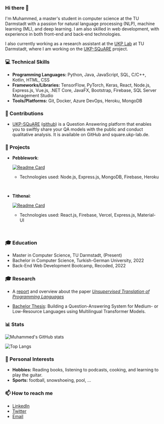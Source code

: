 ### **Hi there 👋**

I'm Muhammed, a master's student in computer science at the TU Darmstadt with a passion for natural language processing (NLP), machine learning (ML), and deep learning. I am also skilled in web development, with experience in both front-end and back-end technologies.

I also currently working as a research assistant at the [UKP Lab](https://www.ukp.tu-darmstadt.de/) at TU Darmstadt, where I am working on the [UKP-SQuARE](https://square.ukp-lab.de) project.

### **💻 Technical Skills**

- **Programming Languages:** Python, Java, JavaScript, SQL, C/C++, Kotlin, HTML, CSS
- **Frameworks/Libraries:** TensorFlow, PyTorch, Keras, React, Node.js, Express.js, Vue.js, .NET Core, JavaFX, Bootstrap, Firebase, SQL Server Management Studio
- **Tools/Platforms:** Git, Docker, Azure DevOps, Heroku, MongoDB

### **🤝 Contributions**

- [UKP-SQuARE](https://square.ukp-lab.de) ([github](https://github.com/UKP-SQuARE)) is a Question Answering platform that enables you to swiftly share your QA models with the public and conduct qualitative analysis. It is available on GitHub and square.ukp-lab.de.

### **🌟 Projects**

- **Pebblework**:  

    [![Readme Card](https://github-readme-stats.vercel.app/api/pin/?username=muhammed-shihebi&repo=backend-capstone-turkey-pebble-work&theme=tokyonight)](https://github.com/muhammed-shihebi/backend-capstone-turkey-pebble-work)
    
    - Technologies used: Node.js, Express.js, MongoDB, Firebase, Heroku

<br />

- **Tithenai**:

    [![Readme Card](https://github-readme-stats.vercel.app/api/pin/?username=muhammed-shihebi&repo=tithenai&theme=tokyonight)](https://github.com/muhammed-shihebi/tithenai)
    - Technologies used: React.js, Firebase, Vercel, Express.js, Material-UI

<br />

### **🎓 Education**

- Master in Computer Science, TU Darmstadt, (Present)
- Bachelor in Computer Science, Turkish-German University, 2022
- Back-End Web Development Bootcamp, Recoded, 2022

### **🎓 Research**

- A [report](https://drive.google.com/file/d/1KYouxCw3UESN8K6bPGlPXiRsI4e9JH4F/view?usp=share_link) and overview about the paper [*Unsupervised Translation of Programming Languages*](https://arxiv.org/abs/2006.03511)

- [Bachelor Thesis](https://drive.google.com/file/d/1oLJV-9e27A1toQd_YaPPhyD92O7LYpty/view): Building a Question-Answering System for Medium- or Low-Resource Languages using Multilingual Transformer Models.

### **📊 Stats**

![Muhammed's GitHub stats](https://github-readme-stats.vercel.app/api?username=muhammed-shihebi&show_icons=true&theme=tokyonight&hide_title=True)

![Top Langs](https://github-readme-stats.vercel.app/api/top-langs/?username=muhammed-shihebi&theme=tokyonight)

### **🎉 Personal Interests**

- **Hobbies:** Reading books, listening to podcasts, cooking, and learning to play the guitar.
- **Sports:** football, snowshoeing, pool, ...

### **📫 How to reach me**
- [LinkedIn](https://www.linkedin.com/in/muhammed-shihebi/)
- [Twitter](https://twitter.com/MuhamedShihebi)
- [Email](mailto:muhammednurpro@gmail.com)
<!-- - [Website](https://muhammed-shihebi.github.io/) TODO -->
